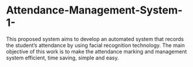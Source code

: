 # Attendance-Management-System-1-

This proposed system aims to develop an automated system that records the student’s attendance by using facial recognition technology. The main objective of this work is to make the attendance marking and management system efficient, time saving, simple and easy.
